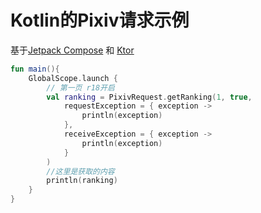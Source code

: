 # Kotlin的Pixiv请求示例

基于[Jetpack Compose](https://github.com/jetbrains/compose-jb) 和 [Ktor](https://github.com/ktorio/ktor)

```kotlin
fun main(){
    GlobalScope.launch {
        // 第一页 r18开启
        val ranking = PixivRequest.getRanking(1, true,
            requestException = { exception ->
                println(exception)
            },
            receiveException = { exception ->
                println(exception)
            }
        )
        //这里是获取的内容
        println(ranking)
    }
}
```
